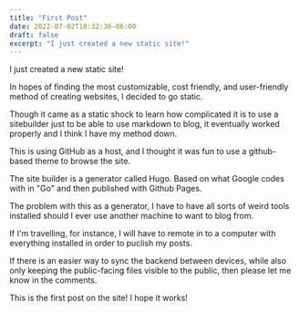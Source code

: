 ```yaml
---
title: "First Post"
date: 2022-07-02T18:32:36-06:00
draft: false
excerpt: "I just created a new static site!"
---
```


I just created a new static site!

In hopes of finding the most customizable, cost friendly, and user-friendly method of creating websites, I decided to go static.

Though it came as a static shock to learn how complicated it is to use a sitebuilder just to be able to use markdown to blog, it eventually worked properly and I think I have my method down.

This is using GitHub as a host, and I thought it was fun to use a github-based theme to browse the site.

The site builder is a generator called Hugo. Based on what Google codes with in "Go" and then published with Github Pages.

The problem with this as a generator, I have to have all sorts of weird tools installed should I ever use another machine to want to blog from. 

If I'm travelling, for instance, I will have to remote in to a computer with everything installed in order to puclish my posts.

If there is an easier way to sync the backend between devices, while also only keeping the public-facing files visible to the public, then please let me know in the comments.

This is the first post on the site! I hope it works!